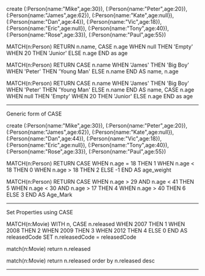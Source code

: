 
create
(:Person{name:"Mike",age:30}),
(:Person{name:"Peter",age:20}),
(:Person{name:"James",age:62}),
(:Person{name:"Kate",age:null}),
(:Person{name:"Dan",age:44}),
(:Person{name:"Vic",age:18}),
(:Person{name:"Eric",age:null}),
(:Person{name:"Tony",age:40}),
(:Person{name:"Rose",age:33}),
(:Person{name:"Paul",age:55})


MATCH(n:Person)
RETURN n.name,
CASE n.age
WHEN null THEN 'Empty'
WHEN 20 THEN 'Junior'
ELSE n.age
END as age



MATCH(n:Person)
RETURN 
CASE n.name
WHEN 'James' THEN 'Big Boy'
WHEN 'Peter' THEN 'Young Man'
ELSE n.name
END AS name,
n.age


MATCH(n:Person)
RETURN 
CASE n.name
WHEN 'James' THEN 'Big Boy'
WHEN 'Peter' THEN 'Young Man'
ELSE n.name
END AS name,
CASE n.age
WHEN null THEN 'Empty'
WHEN 20 THEN 'Junior'
ELSE n.age
END as age

--------------------------------------------------

Generic form of CASE

create
(:Person{name:"Mike",age:30}),
(:Person{name:"Peter",age:20}),
(:Person{name:"James",age:62}),
(:Person{name:"Kate",age:null}),
(:Person{name:"Dan",age:44}),
(:Person{name:"Vic",age:18}),
(:Person{name:"Eric",age:null}),
(:Person{name:"Tony",age:40}),
(:Person{name:"Rose",age:33}),
(:Person{name:"Paul",age:55})


MATCH(n:Person)
RETURN
CASE 
WHEN n.age = 18 THEN 1
WHEN n.age < 18 THEN 0
WHEN n.age > 18 THEN 2
ELSE -1
END AS age_weight


MATCH(n:Person)
RETURN
CASE 
WHEN n.age > 29 AND n.age < 41 THEN 5
WHEN n.age < 30 AND n.age > 17 THEN 4
WHEN n.age > 40 THEN 6
ELSE 3
END AS Age_Mark

--------------------------------------------------

Set Properties using CASE

MATCH(n:Movie)
WITH  n,
CASE n.released
WHEN 2007 THEN 1
WHEN 2008 THEN 2
WHEN 2009 THEN 3
WHEN 2012 THEN 4
ELSE 0
END AS releasedCode
SET n.releasedCode = releasedCode 

match(n:Movie)
return n.released

match(n:Movie)
return n.released
order by n.released desc

--------------------------------------------------